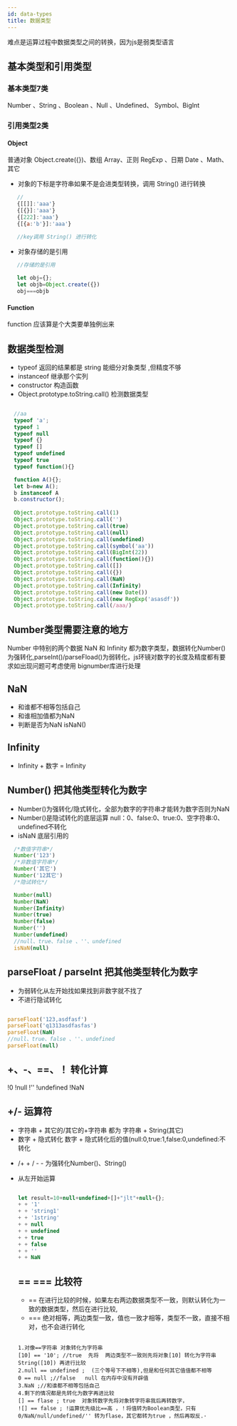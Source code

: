 ```yaml
---
id: data-types
title: 数据类型
---
```


难点是运算过程中数据类型之间的转换，因为js是弱类型语言

## 基本类型和引用类型
### 基本类型7类
 Number 、String 、Boolean 、Null 、Undefined、 Symbol、BigInt
### 引用类型2类
#### Object
   普通对象 Object.create({})、数组 Array、正则 RegExp 、日期 Date 、Math、 其它
   + 对象的下标是字符串如果不是会进类型转换，调用 String() 进行转换


```js
   //
   {[[]]:'aaa'}
   {[{}]:'aaa'}
   {[222]:'aaa'}
   {[{a:'b'}]:'aaa'}

   //key调用 String() 进行转化

 ```

  + 对象存储的是引用


```js
   //存储的是引用
  
   let obj={};
   let objb=Object.create({})
   obj===objb

 ```


#### Function 
function 应该算是个大类要单独例出来

## 数据类型检测

+ typeof 返回的结果都是 string  能细分对象类型   ,但精度不够
+ instanceof 继承那个实列
+ constructor 构造函数
+ Object.prototype.toString.call() 检测数据类型


```js

  //aa
  typeof 'a';
  typeof 1
  typeof null
  typeof {}
  typeof []
  typeof undefined
  typeof true
  typeof function(){}

  function A(){};
  let b=new A();
  b instanceof A
  b.constructor();
  
  Object.prototype.toString.call(1) 
  Object.prototype.toString.call('') 
  Object.prototype.toString.call(true) 
  Object.prototype.toString.call(null) 
  Object.prototype.toString.call(undefined) 
  Object.prototype.toString.call(symbol('aa')) 
  Object.prototype.toString.call(BigInt(22)) 
  Object.prototype.toString.call(function(){}) 
  Object.prototype.toString.call([]) 
  Object.prototype.toString.call({}) 
  Object.prototype.toString.call(NaN) 
  Object.prototype.toString.call(Infinity) 
  Object.prototype.toString.call(new Date()) 
  Object.prototype.toString.call(new RegExp('asasdf')) 
  Object.prototype.toString.call(/aaa/) 


```

## Number类型需要注意的地方
Number 中特别的两个数据  NaN 和 Infinity 都为数字类型，数据转化Number()为强转化,parseInt()/parseFload()为弱转化，js环镜对数字的长度及精度都有要求如出现问题可考虑使用 bignumber库进行处理
## NaN
 + 和谁都不相等包括自己
 + 和谁相加值都为NaN
 + 判断是否为NaN isNaN()
## Infinity
 + Infinity + 数字 =    Infinity
## Number() 把其他类型转化为数字
 + Number()为强转化/隐式转化，全部为数字的字符串才能转为数字否则为NaN
 + Number()是隐试转化的底层运算 null：0、false:0、true:0、空字符串:0、undefined不转化
 + isNaN 底层引用的 
 
  ```js
    /*数值字符串*/
    Number('123')
    /*非数值字符串*/
    Number('其它')  
    Number('12其它') 
    /*隐试转化*/

    Number(null) 
    Number(NaN) 
    Number(Infinity) 
    Number(true) 
    Number(false) 
    Number('') 
    Number(undefined) 
    //null、true、false 、''、undefined
    isNaN(null) 

  ```
   
## parseFloat / parseInt  把其他类型转化为数字  
  + 为弱转化从左开始找如果找到非数字就不找了
  + 不进行隐试转化

  ```js

  parseFloat('123,asdfasf')
  parseFloat('q1313asdfasfas')
  parseFloat(NaN)
  //null、true、false 、''、undefined
  parseFloat(null)

  ```


## +、-、==、！ 转化计算

 !0 !null !'' !undefined !NaN 


## +/- 运算符 
+ 字符串 + 其它的/其它的+字符串   都为 字符串 + String(其它)
+ 数字 + 隐式转化   数字 + 隐式转化后的值(null:0,true:1,false:0,undefined:不转化
* /+ + / - -  为强转化Number()、String()
+ 从左开始运算

  ```js

  let result=10+null+undefined+[]+"jlt"+null+{};
  + + '1'
  + + 'string1'
  + + '1string'
  + + null
  + + undefined
  + + true
  + + false
  + + ''
  + + NaN
  ```

  ## == === 比较符
  + == 在进行比较的时候，如果左右两边数据类型不一致，则默认转化为一致的数据类型，然后在进行比较,
  + === 绝对相等，两边类型一致，值也一致才相等，类型不一致，直接不相对，也不会进行转化

  ```
  
  1.对像==字符串 对象转化为字符串
  [10] == '10'; //true  先将  两边类型不一致则先将对象[10] 转化为字符串 String([10]) 再进行比较
  2.null == undefined ;  (三个等号下不相等),但是和任何其它值值都不相等
  0 == null ;//false   null 在内存中没有开辟值
  3.NaN ;//和谁都不相等包括自己
  4.剩下的情况都是先转化为数字再进比较
  [] == flase ; true  对象转数字先将对象转字符串我后再转数字，
  ![] == false ; !运算优先级比==高 ，！将值转为Boolean类型，只有 0/NaN/null/undefined/'' 转为flase，其它都转为true ，然后再取反.·

  ```
